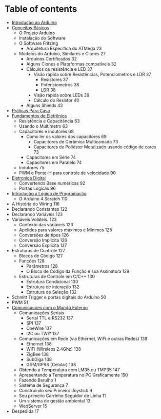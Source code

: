 # Table of contents

* [Introdução ao Arduino](README.md)
* [Conceitos Básicos](conceitos-basicos/README.md)
  * O Projeto Arduino
  * Instalação do Software
  * O Software Fritzing
    * Arquitetura Especifica do ATMega 23
  * Modelos do Arduino, Similares e Clones 27
    * Arduinos Certificados 32
    * Alguns Clones e Plataformas compatíveis 32
    * Cálculos de resistência e LED 37
      * Visão rápida sobre Resistências, Potenciometros e LDR 37
        * Resistores 37
        * Potenciometros 38
        * LDR 38
      * Visão rápida sobre LEDs 39
      * Cálculo do Resistor 40
    * Alguns Shields 43
* [Práticas Para Casa](praticas-para-casa.md)
* [Fundamentos de Eletrônica](fundamentos-de-eletronica/README.md)
  * Resistência e Capacitância 63
  * Usando o Multímetro 63
  * Capacitores e indutores 68
    * Como ler os valores dos capacitores 69
      * Capacitores de Cerâmica Multicamada 73
      * Capacitores de Poliéster Metalizado usando código de cores 73
    * Capacitores em Série 74
    * Capacitores em Paralelo 74
  * Indutores 75
  * PWM e Ponte-H para controle de velocidade 90
* [Eletronica Digital](eletronica-digital/README.md)
  * Convertendo Base numéricas 92
  * Portas Lógicas 96
* [Introdução a Lógica de Programação](introducao-a-logica-de-programacao/README.md)
  * O Arduino 4 Scratch 110
* A História do Wiring 116
* Declarando Constantes 122
* Declarando Variáveis 123
* Variáveis Voláteis. 123
  * Contexto das variáveis 123
  * Apelidos para valores máximos e Mínimos 125
  * Conversões de tipos 126
  * Conversão Implícita 126
  * Conversão Explicita 127
* Estruturas de Controle 127
  * Blocos de Código 127
  * Funções 128
    * Parâmetros 128
    * O Bloco de Código da Função e sua Assinatura 129
  * Estruturas de Controle em C/C++ 130
    * Estrutura Condicional 130
    * Estrutura de interação 132
    * Estrutura de Seleção 132
* Schmitt Trigger e portas digitais do Arduíno 50
* PWM 51
* [Comunicacoes com o Mundo Externo](comunicacoes-com-o-mundo-externo/README.md)
  * Comunicações Seriais
    * Serial TTL e RS232 137
    * SPI 137
    * OneWire 137
    * I2C ou TWI? 137
  * Comunicações em Rede \(via Ethernet, WiFi e outras Redes\) 138
    * Ethernet 138
    * WiFi \(Wireless 2.4Ghz\) 138
    * ZigBee 138
    * SubGiga 138
    * GSM/GPRS \(Celular\) 138
  * Obtendo a Temperatura com LM35 ou TMP35 147
  * Apresentando a Temperatura no PC Graficamente 150
  * Fazendo Barulho 1
  * Sistema de Segurança 7
  * Construindo seu Primeiro Joystick 9
  * Seu primeiro Carrinho Seguidor de Linha 11
  * Um sistema de gestão ambiental 13
  * WebServer 15
* Despedida 17

